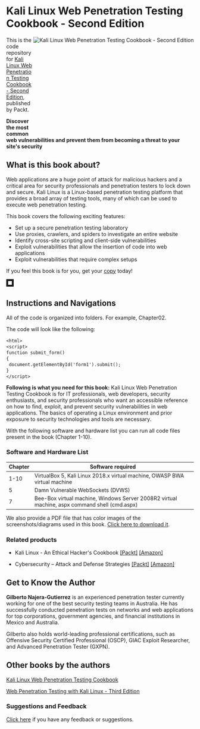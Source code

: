 # Kali Linux Web Penetration Testing Cookbook - Second Edition

<a href="https://www.packtpub.com/networking-and-servers/kali-linux-web-penetration-testing-cookbook-second-edition?utm_source=github&utm_medium=repository&utm_campaign=9781788991513 "><img src="https://d1ldz4te4covpm.cloudfront.net/sites/default/files/imagecache/ppv4_main_book_cover/9781788991513.png" alt="Kali Linux Web Penetration Testing Cookbook - Second Edition" height="256px" align="right"></a>

This is the code repository for [Kali Linux Web Penetration Testing Cookbook - Second Edition](https://www.packtpub.com/networking-and-servers/kali-linux-web-penetration-testing-cookbook-second-edition?utm_source=github&utm_medium=repository&utm_campaign=9781788991513), published by Packt.

**Discover the most common web vulnerabilities and prevent them from becoming a threat to your site's security**

## What is this book about?
Web applications are a huge point of attack for malicious hackers and a critical area for security professionals and penetration testers to lock down and secure. Kali Linux is a Linux-based penetration testing platform that provides a broad array of testing tools, many of which can be used to execute web penetration testing.

This book covers the following exciting features:
* Set up a secure penetration testing laboratory 
* Use proxies, crawlers, and spiders to investigate an entire website 
* Identify cross-site scripting and client-side vulnerabilities 
* Exploit vulnerabilities that allow the insertion of code into web applications 
* Exploit vulnerabilities that require complex setups 


If you feel this book is for you, get your [copy](https://www.amazon.com/dp/1788991516) today!

<a href="https://www.packtpub.com/?utm_source=github&utm_medium=banner&utm_campaign=GitHubBanner"><img src="https://raw.githubusercontent.com/PacktPublishing/GitHub/master/GitHub.png" 
alt="https://www.packtpub.com/" border="5" /></a>

## Instructions and Navigations
All of the code is organized into folders. For example, Chapter02.

The code will look like the following:
```
<html>
<script>
function submit_form()
{
 document.getElementById('form1').submit();
}
</script>
```

**Following is what you need for this book:**
Kali Linux Web Penetration Testing Cookbook is for IT professionals, web developers, security enthusiasts, and security professionals who want an accessible reference on how to find, exploit, and prevent security vulnerabilities in web applications. The basics of operating a Linux environment and prior exposure to security technologies and tools are necessary.

With the following software and hardware list you can run all code files present in the book (Chapter 1-10).
### Software and Hardware List
| Chapter | Software required | 
| -------- | ------------------------------------ | 
| 1-10 | VirtualBox 5, Kali Linux 2018.x virtual machine, OWASP BWA virtual machine |  
| 5 | Damn Vulnerable WebSockets (DVWS) |  
| 7 | Bee-Box virtual machine, Windows Server 2008R2 virtual machine, aspx command shell (cmd.aspx) |  


We also provide a PDF file that has color images of the screenshots/diagrams used in this book. [Click here to download it](https://www.packtpub.com/sites/default/files/downloads/KaliLinuxWebPenetrationTestingCookbookSecondEdition_ColorImages.pdf).

### Related products
* Kali Linux - An Ethical Hacker's Cookbook [[Packt]](https://www.packtpub.com/networking-and-servers/kali-linux-ethical-hackers-cookbook?utm_source=github&utm_medium=repository&utm_campaign=9781787121829 ) [[Amazon]](https://www.amazon.com/dp/1787121828)

* Cybersecurity – Attack and Defense Strategies [[Packt]](https://www.packtpub.com/networking-and-servers/cybersecurity-attack-and-defense-strategies?utm_source=github&utm_medium=repository&utm_campaign=9781788475297 ) [[Amazon]](https://www.amazon.com/dp/1788475291)



## Get to Know the Author
**Gilberto Najera-Gutierrez**
is an experienced penetration tester currently working for one of the best security testing teams in Australia. He has successfully conducted penetration tests on networks and web applications for top corporations, government agencies, and financial institutions in Mexico and Australia.

Gilberto also holds world-leading professional certifications, such as Offensive Security Certified Professional (OSCP), GIAC Exploit Researcher, and Advanced Penetration Tester (GXPN).



## Other books by the authors
[Kali Linux Web Penetration Testing Cookbook](https://www.packtpub.com/networking-and-servers/kali-linux-web-penetration-testing-cookbook?utm_source=github&utm_medium=repository&utm_campaign=)

[Web Penetration Testing with Kali Linux - Third Edition](https://www.packtpub.com/networking-and-servers/web-penetration-testing-kali-linux-third-edition?utm_source=github&utm_medium=repository&utm_campaign=)


### Suggestions and Feedback
[Click here](https://docs.google.com/forms/d/e/1FAIpQLSdy7dATC6QmEL81FIUuymZ0Wy9vH1jHkvpY57OiMeKGqib_Ow/viewform) if you have any feedback or suggestions.
